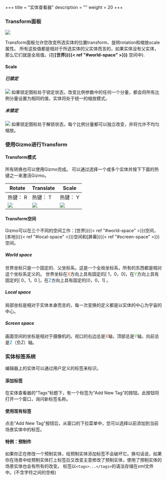 +++
title = "实体查看器"
description = ""
weight = 20
+++

### Transform面板 ###
![](/img/inspectors/entity_inspector/transform/transform.PNG)

Transform面板允许您改变所选实体的位置transform、旋转rotation和缩放scale属性。
所有这些值都是相对于所选实体的父实体而言的，如果实体没有父实体，那么它们就是全局值。(在<b>[世界]({{< ref "#world-space" >}})</b> 空间中).

#### Scale ####
##### 已锁定 #####
![](/img/inspectors/entity_inspector/transform/scale_locked.PNG)
如果锁定图标处于锁定状态，改变比例参数中的任何一个分量，都会将所有比例分量设置为相同的值，实体将处于统一的缩放模式。
##### 未锁定 #####
![](/img/inspectors/entity_inspector/transform/scale_unlocked.PNG)
如果锁定图标处于解锁状态，每个比例分量都可以独立改变，并将允许不均匀缩放。

### 使用Gizmo进行Transform ###

#### Transform模式 ####

所有转换也可以使用Gizmo完成。
可以通过选择一个或多个实体并按下下面的热键之一来激活Gizmo。

Rotate | Translate | Scale
---- | ---- | ----
热键： R | 热键： T | 热键： Y
![](/img/inspectors/entity_inspector/transform/gizmo_rotate.PNG) | ![](/img/inspectors/entity_inspector/transform/gizmo_translate.PNG) | ![](/img/inspectors/entity_inspector/transform/gizmo_scale.PNG)

#### Transform空间 ####

Gizmo可以在三个不同的空间工作：[世界]({{< ref "#world-space" >}})空间，[本地]({{< ref "#local-space" >}})空间和[屏幕]({{< ref "#screen-space" >}})空间。

##### World space #####

世界坐标只是一个固定的、父坐标系。这是一个全局坐标系，所有的东西都是相对这个坐标系定义的。
世界坐标在<span style="color: #CC4000">X</span>方向上具有固定的[ 1，0，0]，在<span style="color: #40AA00">Y</span>方向上具有固定的[ 0，1，0 ]，在<span style="color: #0080DD">Z</span>方向上具有固定的[0，0，1] 。

##### Local space #####
局部坐标是相对于实体本身而言的，每一次变换的定义都是以实体的中心为宇宙的中心。

##### Screen space #####
画面空间的坐标是相对于摄像机的。视口的右边总是<span style="color: #CC4000">X</span>轴，顶部总是<span style="color: #40AA00">Y</span>轴，向前总是<span style="color: #0080DD">Z</span>（负Z）轴。

### 实体标签系统 ###
编辑器上的实体可以通过用户定义的标签来标识。

#### 添加标签
在实体查看器的“Tags”标题下，有一个标签为“Add New Tag”的按钮。此按钮将打开一个窗口，询问新标签名称。

#### 使用现有标签
点击“Add New Tag”按钮后，从窗口的下拉菜单中，您可以选择以前添加到当前场景实体中的标签。 

#### 特例：预制件
如果你正在修改一个预制实体，给预制实体添加标签不会破坏它。换句话说，如果你在场景中给预制实体打上标签后又改变主意修改了预制实体，使用了预制实体的场景实体也会有所有的改变。
标签以`<tags>...</tags>`的语法存储在xml文件中。(不含字符之间的空格)
